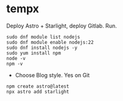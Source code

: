 # tempx

Deploy Astro + Starlight, deploy Gitlab. Run.

```
sudo dnf module list nodejs
sudo dnf module enable nodejs:22
sudo dnf install nodejs -y
sudo yum install npm
node -v
npm -v
```

- Choose Blog style. Yes on Git

```
npm create astro@latest
npx astro add starlight
```
